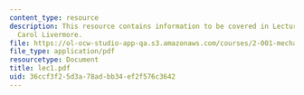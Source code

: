 ```yaml
---
content_type: resource
description: This resource contains information to be covered in Lecture 1 by Prof.
  Carol Livermore.
file: https://ol-ocw-studio-app-qa.s3.amazonaws.com/courses/2-001-mechanics-materials-i-fall-2006/36ccf3f25d3a78adbb34ef2f576c3642_lec1.pdf
file_type: application/pdf
resourcetype: Document
title: lec1.pdf
uid: 36ccf3f2-5d3a-78ad-bb34-ef2f576c3642
---
```

